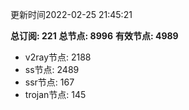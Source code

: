 更新时间2022-02-25 21:45:21

**总订阅: 221**
**总节点: 8996**
**有效节点: 4989**
- v2ray节点: 2188
- ss节点: 2489
- ssr节点: 167
- trojan节点: 145
